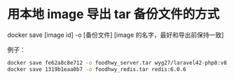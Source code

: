 # 用本地 image 导出 tar 备份文件的方式

docker save [image id] -o [备份文件] [image 的名字，最好和导出前保持一致]

例子：

```bash
docker save fe62a8c8e712 -o foodhwy_server.tar wyg27/laravel42-php8:v8.0.7
docker save 1319b1eaa0b7 -o foodhwy_redis.tar redis:6.0.6
```
